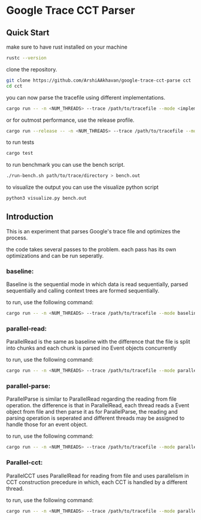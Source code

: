 # Google Trace CCT Parser

## Quick Start

make sure to have rust installed on your machine
```bash
rustc --version
```

clone the repository.
```bash
git clone https://github.com/ArshiAAkhavan/google-trace-cct-parse cct
cd cct
```
you can now parse the tracefile using different implementations.
```bash
cargo run -- -n <NUM_THREADS> --trace /path/to/tracefile --mode <implementation-name>
```
or for outmost performance, use the release profile.
```bash
cargo run --release -- -n <NUM_THREADS> --trace /path/to/tracefile --mode <implementation-name>
```
to run tests
```bash
cargo test
```
to run benchmark you can use the bench script.
```bash
./run-bench.sh path/to/trace/directory > bench.out
```
to visualize the output you can use the visualize python script
```bash
python3 visualize.py bench.out
```
## Introduction

This is an experiment that parses Google's trace file and optimizes the process.

the code takes several passes to the problem. each pass has its own optimizations and can be run seperatly.

### baseline:
Baseline is the sequential mode in which data is read sequentially, parsed
sequentially and calling context trees are formed sequentially.

to run, use the following command:
```bash
cargo run -- -n <NUM_THREADS> --trace /path/to/tracefile --mode baseline
```

### parallel-read:
ParallelRead is the same as baseline with the difference that the file is
split into chunks and each chunk is parsed ino Event objects concurrently

to run, use the following command:
```bash
cargo run -- -n <NUM_THREADS> --trace /path/to/tracefile --mode parallel-read
```

### parallel-parse:
ParallelParse is similar to ParallelRead regarding the reading from file operation.
the difference is that in ParallelRead, each thread reads a Event object from file
and then parse it as for ParallelParse, the reading and parsing operation is seperated
and different threads may be assigned to handle those for an event object.

to run, use the following command:
```bash
cargo run -- -n <NUM_THREADS> --trace /path/to/tracefile --mode parallel-parse
```

### Parallel-cct:
ParallelCCT uses ParallelRead for reading from file and uses parallelism in CCT construction
precedure in which, each CCT is handled by a different thread.

to run, use the following command:
```bash
cargo run -- -n <NUM_THREADS> --trace /path/to/tracefile --mode parallel-cct
```
